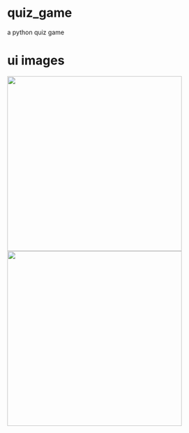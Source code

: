 # quiz_game
a python quiz game

# ui images
<a href="url"><img src="https://user-images.githubusercontent.com/76595515/154454733-116e9c8e-7c85-428b-ac8a-ac4d09a0e882.png"  height="400" width="400" ></a>
<a href="url"><img src="https://user-images.githubusercontent.com/76595515/154454733-116e9c8e-7c85-428b-ac8a-ac4d09a0e882.png"  height="400" width="400" ></a>



